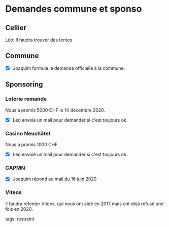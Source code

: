 # Demandes commune et sponso

## Cellier



Léo: Il faudra trouver des tentes

## Commune

- [x] Joaquim formule la demande officielle à la commune.

## Sponsoring

### Loterie romande

Nous a promis 5000 CHF le 14 décembre 2020.

- [x] Léo envoie un mail pour demander si c'est toujours ok.

### Casino Neuchâtel

Nous a promis 1000 CHF

- [x] Léo envoie un mail pour demander si c'est toujours ok.

### CAPMN

- [x] Joaquim répond au mail du 16 juin 2020

### Viteos

Il faudra retenter Viteos, qui nous ont aidé en 2017 mais ont déjà refusé une fois en 2020.





tags: restreint
